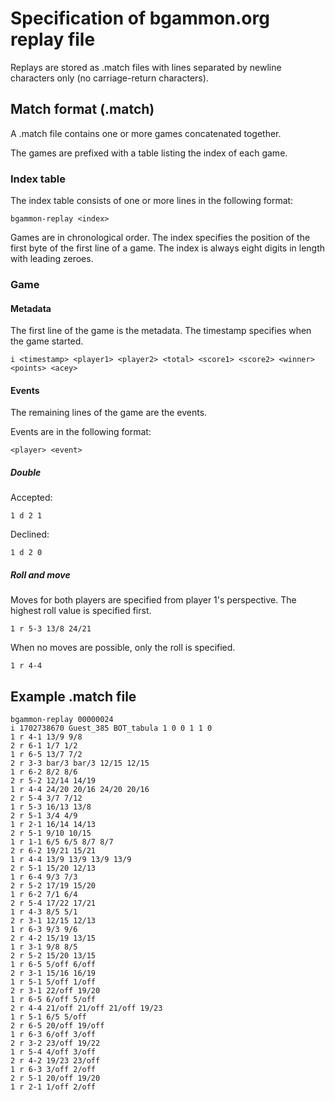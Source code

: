# Specification of bgammon.org replay file

Replays are stored as .match files with lines separated by newline characters only (no carriage-return characters).

## Match format (.match)

A .match file contains one or more games concatenated together.

The games are prefixed with a table listing the index of each game.

### Index table

The index table consists of one or more lines in the following format:

`bgammon-replay <index>`

Games are in chronological order.
The index specifies the position of the first byte of the first line of a game.
The index is always eight digits in length with leading zeroes.

### Game

#### Metadata

The first line of the game is the metadata. The timestamp specifies when the game started.

`i <timestamp> <player1> <player2> <total> <score1> <score2> <winner> <points> <acey>`

#### Events

The remaining lines of the game are the events.

Events are in the following format:

`<player> <event>`

##### Double

Accepted:

`1 d 2 1`

Declined:

`1 d 2 0`

##### Roll and move

Moves for both players are specified from player 1's perspective. The highest roll value is specified first.

`1 r 5-3 13/8 24/21`

When no moves are possible, only the roll is specified.

`1 r 4-4`

## Example .match file

```
bgammon-replay 00000024
i 1702738670 Guest_385 BOT_tabula 1 0 0 1 1 0
1 r 4-1 13/9 9/8
2 r 6-1 1/7 1/2
1 r 6-5 13/7 7/2
2 r 3-3 bar/3 bar/3 12/15 12/15
1 r 6-2 8/2 8/6
2 r 5-2 12/14 14/19
1 r 4-4 24/20 20/16 24/20 20/16
2 r 5-4 3/7 7/12
1 r 5-3 16/13 13/8
2 r 5-1 3/4 4/9
1 r 2-1 16/14 14/13
2 r 5-1 9/10 10/15
1 r 1-1 6/5 6/5 8/7 8/7
2 r 6-2 19/21 15/21
1 r 4-4 13/9 13/9 13/9 13/9
2 r 5-1 15/20 12/13
1 r 6-4 9/3 7/3
2 r 5-2 17/19 15/20
1 r 6-2 7/1 6/4
2 r 5-4 17/22 17/21
1 r 4-3 8/5 5/1
2 r 3-1 12/15 12/13
1 r 6-3 9/3 9/6
2 r 4-2 15/19 13/15
1 r 3-1 9/8 8/5
2 r 5-2 15/20 13/15
1 r 6-5 5/off 6/off
2 r 3-1 15/16 16/19
1 r 5-1 5/off 1/off
2 r 3-1 22/off 19/20
1 r 6-5 6/off 5/off
2 r 4-4 21/off 21/off 21/off 19/23
1 r 5-1 6/5 5/off
2 r 6-5 20/off 19/off
1 r 6-3 6/off 3/off
2 r 3-2 23/off 19/22
1 r 5-4 4/off 3/off
2 r 4-2 19/23 23/off
1 r 6-3 3/off 2/off
2 r 5-1 20/off 19/20
1 r 2-1 1/off 2/off
```
